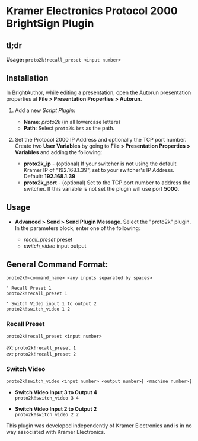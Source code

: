 # Kramer Electronics Protocol 2000 BrightSign Plugin

## tl;dr

**Usage:** `proto2k!recall_preset <input number>`

## Installation

In BrightAuthor, while editing a presentation, open the Autorun presentation properties at **File > Presentation Properties > Autorun**.

1. Add a new *Script Plugin*:

	* **Name**: _proto2k_ (in all lowercase letters)
	* **Path**: Select `proto2k.brs` as the path.

2. Set the Protocol 2000 IP Address and optionally the TCP port number. Create two **User Variables** by going to **File > Presentation Properties > Variables** and adding the following:
	* **proto2k_ip** - (optional) If your switcher is not using the default Kramer IP of "192.168.1.39", set to your switcher's IP Address. Default: **192.168.1.39**
	* **proto2k_port** - (optional) Set to the TCP port number to address the switcher. If this variable is not set the plugin will use port **5000**.

## Usage

* **Advanced > Send > Send Plugin Message**. Select the "proto2k" plugin. In the parameters block, enter one of the following:

  * _recall_preset_ preset
  * _switch_video_ input output


## General Command Format:

    proto2k!<command_name> <any inputs separated by spaces>

    ' Recall Preset 1
    proto2k!recall_preset 1
        
    ' Switch Video input 1 to output 2
    proto2k!switch_video 1 2

### Recall Preset

`proto2k!recall_preset <input number>`

_ex:_ `proto2k!recall_preset 1`<br>
_ex:_ `proto2k!recall_preset 2`

### Switch Video

`proto2k!switch_video <input number> <output number>[ <machine number>]`

* **Switch Video Input 3 to Output 4**<br>
`proto2k!switch_video 3 4`

* **Switch Video Input 2 to Output 2**<br>
`proto2k!switch_video 2 2`

This plugin was developed independently of Kramer Electronics and is in no way
associated with Kramer Electronics.


